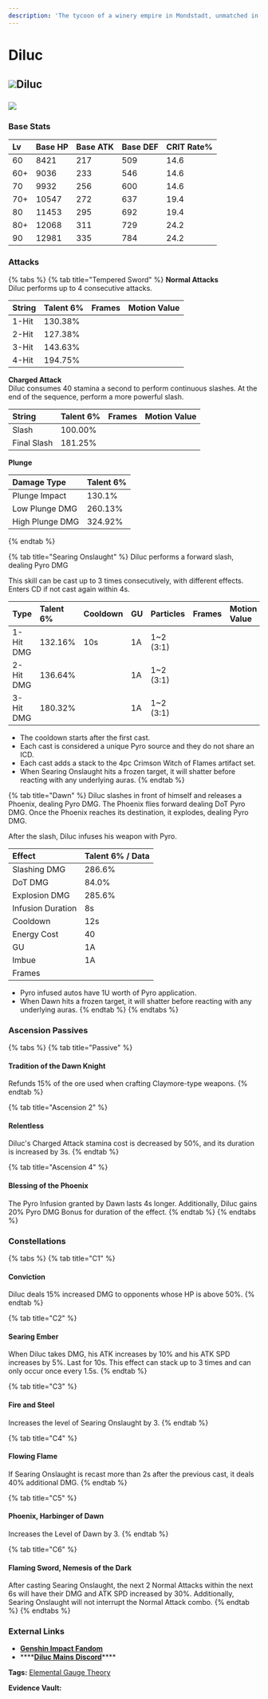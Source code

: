 ```yaml
---
description: 'The tycoon of a winery empire in Mondstadt, unmatched in every possible way.'
---
```


# Diluc

## ![](../../.gitbook/assets/element_pyro.png)Diluc

### 

![](../../.gitbook/assets/bennett.png)

### **Base Stats**

| Lv | Base HP | Base ATK | Base DEF | CRIT Rate% |
| :--- | :--- | :--- | :--- | :--- |
| 60 | 8421 | 217 | 509 | 14.6 |
| 60+ | 9036 | 233 | 546 | 14.6 |
| 70 | 9932 | 256 | 600 | 14.6 |
| 70+ | 10547 | 272 | 637 | 19.4 |
| 80 | 11453 | 295 | 692 | 19.4 |
| 80+ | 12068 | 311 | 729 | 24.2 |
| 90 | 12981 | 335 | 784 | 24.2 |

### **Attacks**

{% tabs %}
{% tab title="Tempered Sword" %}
**Normal Attacks**  
Diluc performs up to 4 consecutive attacks.

| String | Talent 6% | Frames | Motion Value |
| :--- | :--- | :--- | :--- |
| 1-Hit | 130.38% |  |  |
| 2-Hit | 127.38% |  |  |
| 3-Hit | 143.63% |  |  |
| 4-Hit | 194.75% |  |  |

**Charged Attack**  
Diluc consumes 40 stamina a second to perform continuous slashes. At the end of the sequence, perform a more powerful slash.

| String | Talent 6% | Frames | Motion Value |
| :--- | :--- | :--- | :--- |
| Slash | 100.00% |  |  |
| Final Slash | 181.25% |  |  |

**Plunge**

| Damage Type | Talent 6% |
| :--- | :--- |
| Plunge Impact | 130.1% |
| Low Plunge DMG | 260.13% |
| High Plunge DMG | 324.92% |
{% endtab %}

{% tab title="Searing Onslaught" %}
Diluc performs a forward slash, dealing Pyro DMG

This skill can be cast up to 3 times consecutively, with different effects. Enters CD if not cast again within 4s.

| Type | Talent 6% | Cooldown | GU | Particles | Frames | Motion Value |
| :--- | :--- | :--- | :--- | :--- | :--- | :--- |
| 1-Hit DMG | 132.16% | 10s | 1A | 1~2 \(3:1\) |  |  |
| 2-Hit DMG | 136.64% |  | 1A | 1~2 \(3:1\) |  |  |
| 3-Hit DMG | 180.32% |  | 1A | 1~2 \(3:1\) |  |  |

* The cooldown starts after the first cast.
* Each cast is considered a unique Pyro source and they do not share an ICD.
* Each cast adds a stack to the 4pc Crimson Witch of Flames artifact set.
* When Searing Onslaught hits a frozen target, it will shatter before reacting with any underlying auras.
{% endtab %}

{% tab title="Dawn" %}
Diluc slashes in front of himself and releases a Phoenix, dealing Pyro DMG. The Phoenix flies forward dealing DoT Pyro DMG. Once the Phoenix reaches its destination, it explodes, dealing Pyro DMG.

After the slash, Diluc infuses his weapon with Pyro.

| Effect | Talent 6% / Data |
| :--- | :--- |
| Slashing DMG | 286.6% |
| DoT DMG | 84.0% |
| Explosion DMG | 285.6% |
| Infusion Duration | 8s |
| Cooldown | 12s |
| Energy Cost | 40 |
| GU | 1A |
| Imbue | 1A |
| Frames |  |

* Pyro infused autos have 1U worth of Pyro application.
* When Dawn hits a frozen target, it will shatter before reacting with any underlying auras.
{% endtab %}
{% endtabs %}



### **Ascension Passives**

{% tabs %}
{% tab title="Passive" %}
#### Tradition of the Dawn Knight

Refunds 15% of the ore used when crafting Claymore-type weapons.
{% endtab %}

{% tab title="Ascension 2" %}
#### Relentless

Diluc's Charged Attack stamina cost is decreased by 50%, and its duration is increased by 3s.
{% endtab %}

{% tab title="Ascension 4" %}
#### Blessing of the Phoenix

The Pyro Infusion granted by Dawn lasts 4s longer. Additionally, Diluc gains 20% Pyro DMG Bonus for duration of the effect.
{% endtab %}
{% endtabs %}

### Constellations

{% tabs %}
{% tab title="C1" %}
#### Conviction

Diluc deals 15% increased DMG to opponents whose HP is above 50%.
{% endtab %}

{% tab title="C2" %}
#### Searing Ember

When Diluc takes DMG, his ATK increases by 10% and his ATK SPD increases by 5%. Last for 10s. This effect can stack up to 3 times and can only occur once every 1.5s.
{% endtab %}

{% tab title="C3" %}
#### Fire and Steel

Increases the level of Searing Onslaught by 3.
{% endtab %}

{% tab title="C4" %}
#### Flowing Flame

If Searing Onslaught is recast more than 2s after the previous cast, it deals 40% additional DMG.
{% endtab %}

{% tab title="C5" %}
#### Phoenix, Harbinger of Dawn

Increases the Level of Dawn by 3.
{% endtab %}

{% tab title="C6" %}
#### **Flaming Sword, Nemesis of the Dark**

After casting Searing Onslaught, the next 2 Normal Attacks within the next 6s will have their DMG and ATK SPD increased by 30%. Additionally, Searing Onslaught will not interrupt the Normal Attack combo.
{% endtab %}
{% endtabs %}

### **External Links**

* [**Genshin Impact Fandom**](https://genshin-impact.fandom.com/wiki/Bennett)
* \*\*\*\*[**Diluc Mains Discord**](https://discord.gg/af9MWyd)\*\*\*\*

**Tags:** [Elemental Gauge Theory](https://library.keqingmains.com/mechanics/combat/elemental-reactions/elemental-gauge-theory)

**Evidence Vault:**

